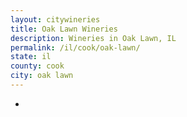 ```yaml
---
layout: citywineries
title: Oak Lawn Wineries
description: Wineries in Oak Lawn, IL
permalink: /il/cook/oak-lawn/
state: il
county: cook
city: oak lawn
---
```

-
